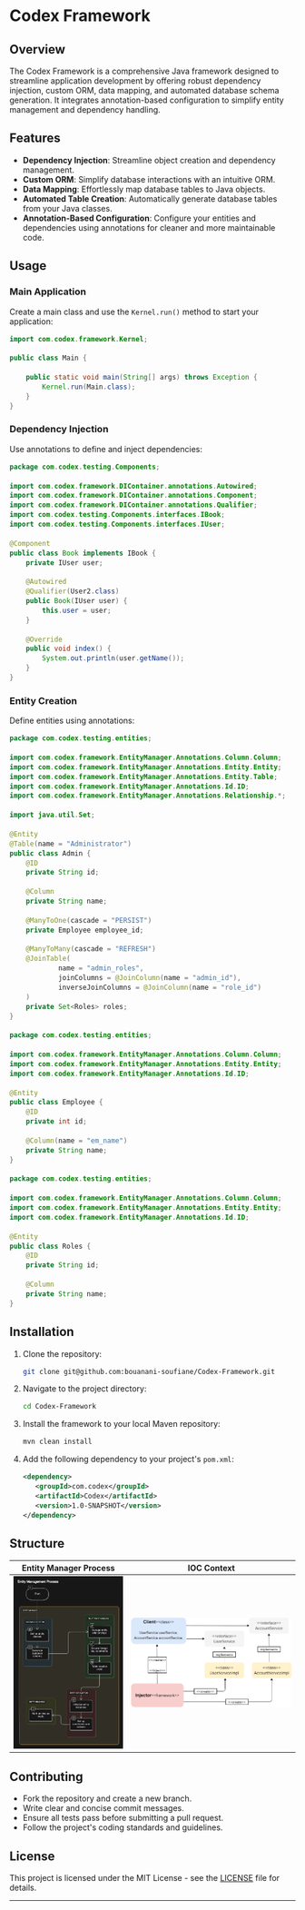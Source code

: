 # Codex Framework

## Overview

The Codex Framework is a comprehensive Java framework designed to streamline application development by offering robust dependency injection, custom ORM, data mapping, and automated database schema generation. It integrates annotation-based configuration to simplify entity management and dependency handling.

## Features

- **Dependency Injection**: Streamline object creation and dependency management.
- **Custom ORM**: Simplify database interactions with an intuitive ORM.
- **Data Mapping**: Effortlessly map database tables to Java objects.
- **Automated Table Creation**: Automatically generate database tables from your Java classes.
- **Annotation-Based Configuration**: Configure your entities and dependencies using annotations for cleaner and more maintainable code.

## Usage

### Main Application

Create a main class and use the `Kernel.run()` method to start your application:

```java
import com.codex.framework.Kernel;

public class Main {

    public static void main(String[] args) throws Exception {
        Kernel.run(Main.class);
    }
}
```

### Dependency Injection

Use annotations to define and inject dependencies:

```java
package com.codex.testing.Components;

import com.codex.framework.DIContainer.annotations.Autowired;
import com.codex.framework.DIContainer.annotations.Component;
import com.codex.framework.DIContainer.annotations.Qualifier;
import com.codex.testing.Components.interfaces.IBook;
import com.codex.testing.Components.interfaces.IUser;

@Component
public class Book implements IBook {
    private IUser user;

    @Autowired
    @Qualifier(User2.class)
    public Book(IUser user) {
        this.user = user;
    }

    @Override
    public void index() {
        System.out.println(user.getName());
    }
}
```

### Entity Creation

Define entities using annotations:

```java
package com.codex.testing.entities;

import com.codex.framework.EntityManager.Annotations.Column.Column;
import com.codex.framework.EntityManager.Annotations.Entity.Entity;
import com.codex.framework.EntityManager.Annotations.Entity.Table;
import com.codex.framework.EntityManager.Annotations.Id.ID;
import com.codex.framework.EntityManager.Annotations.Relationship.*;

import java.util.Set;

@Entity
@Table(name = "Administrator")
public class Admin {
    @ID
    private String id;
    
    @Column
    private String name;
    
    @ManyToOne(cascade = "PERSIST")
    private Employee employee_id;

    @ManyToMany(cascade = "REFRESH")
    @JoinTable(
            name = "admin_roles",
            joinColumns = @JoinColumn(name = "admin_id"),
            inverseJoinColumns = @JoinColumn(name = "role_id")
    )
    private Set<Roles> roles;
}

package com.codex.testing.entities;

import com.codex.framework.EntityManager.Annotations.Column.Column;
import com.codex.framework.EntityManager.Annotations.Entity.Entity;
import com.codex.framework.EntityManager.Annotations.Id.ID;

@Entity
public class Employee {
    @ID
    private int id;
    
    @Column(name = "em_name")
    private String name;
}

package com.codex.testing.entities;

import com.codex.framework.EntityManager.Annotations.Column.Column;
import com.codex.framework.EntityManager.Annotations.Entity.Entity;
import com.codex.framework.EntityManager.Annotations.Id.ID;

@Entity
public class Roles {
    @ID
    private String id;

    @Column
    private String name;
}
```

## Installation

1. Clone the repository:

    ```bash
    git clone git@github.com:bouanani-soufiane/Codex-Framework.git
    ```

2. Navigate to the project directory:

    ```bash
    cd Codex-Framework
    ```

3. Install the framework to your local Maven repository:

    ```bash
    mvn clean install
    ```

4. Add the following dependency to your project's `pom.xml`:

    ```xml
   <dependency>
       <groupId>com.codex</groupId>
       <artifactId>Codex</artifactId>
       <version>1.0-SNAPSHOT</version>
   </dependency>
    ```

## Structure

| Entity Manager Process                     | IOC Context                            |
|--------------------------------------------|----------------------------------------|
| ![entityManager process](./images/image.webp) | ![](./images/59jj5b8mfj1c44672i4a.png) |


## Contributing

- Fork the repository and create a new branch.
- Write clear and concise commit messages.
- Ensure all tests pass before submitting a pull request.
- Follow the project's coding standards and guidelines.

## License

This project is licensed under the MIT License - see the [LICENSE](LICENSE) file for details.

---
